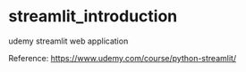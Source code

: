 # streamlit_introduction
udemy
streamlit
web application

Reference:
https://www.udemy.com/course/python-streamlit/
